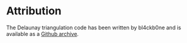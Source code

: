 # Attribution

The Delaunay triangulation code has been written by bl4ckb0ne and is available as a [Github archive](https://github.com/bl4ckb0ne/delaunay-triangulation).
